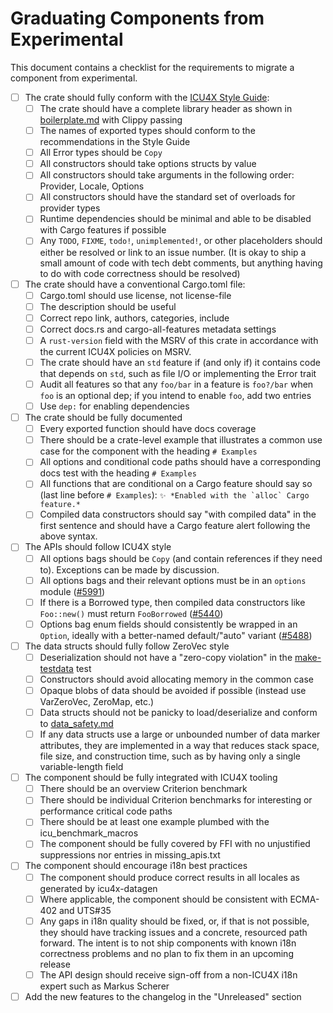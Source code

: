 Graduating Components from Experimental
=======================================

This document contains a checklist for the requirements to migrate a component from experimental.

- [ ] The crate should fully conform with the [ICU4X Style Guide](https://github.com/unicode-org/icu4x/blob/main/documents/process/style_guide.md):
  - [ ] The crate should have a complete library header as shown in [boilerplate.md](https://github.com/unicode-org/icu4x/blob/main/documents/process/boilerplate.md) with Clippy passing
  - [ ] The names of exported types should conform to the recommendations in the Style Guide
  - [ ] All Error types should be `Copy`
  - [ ] All constructors should take options structs by value
  - [ ] All constructors should take arguments in the following order: Provider, Locale, Options
  - [ ] All constructors should have the standard set of overloads for provider types
  - [ ] Runtime dependencies should be minimal and able to be disabled with Cargo features if possible
  - [ ] Any `TODO`, `FIXME`, `todo!`, `unimplemented!`, or other placeholders should either be resolved or link to an issue number. (It is okay to ship a small amount of code with tech debt comments, but anything having to do with code correctness should be resolved)
- [ ] The crate should have a conventional Cargo.toml file:
  - [ ] Cargo.toml should use license, not license-file
  - [ ] The description should be useful
  - [ ] Correct repo link, authors, categories, include
  - [ ] Correct docs.rs and cargo-all-features metadata settings
  - [ ] A `rust-version` field with the MSRV of this crate in accordance with the current ICU4X policies on MSRV.
  - [ ] The crate should have an `std` feature if (and only if) it contains code that depends on `std`, such as file I/O or implementing the Error trait
  - [ ] Audit all features so that any `foo/bar` in a feature is `foo?/bar` when `foo` is an optional dep; if you intend to enable `foo`, add two entries
  - [ ] Use `dep:` for enabling dependencies
- [ ] The crate should be fully documented
  - [ ] Every exported function should have docs coverage
  - [ ] There should be a crate-level example that illustrates a common use case for the component with the heading `# Examples`
  - [ ] All options and conditional code paths should have a corresponding docs test with the heading `# Examples`
  - [ ] All functions that are conditional on a Cargo feature should say so (last line before `# Examples`): ```✨ *Enabled with the `alloc` Cargo feature.*```
  - [ ] Compiled data constructors should say "with compiled data" in the first sentence and should have a Cargo feature alert following the above syntax.
- [ ] The APIs should follow ICU4X style
  - [ ] All options bags should be `Copy` (and contain references if they need to). Exceptions can be made by discussion.
  - [ ] All options bags and their relevant options must be in an `options` module ([#5991](https://github.com/unicode-org/icu4x/issues/5991))
  - [ ] If there is a Borrowed type, then compiled data constructors like `Foo::new()` must return `FooBorrowed` ([#5440](https://github.com/unicode-org/icu4x/issues/5440))
  - [ ] Options bag enum fields should consistently be wrapped in an `Option`, ideally with a better-named default/"auto" variant ([#5488](https://github.com/unicode-org/icu4x/issues/5488))
- [ ] The data structs should fully follow ZeroVec style
  - [ ] Deserialization should not have a "zero-copy violation" in the [make-testdata](https://github.com/unicode-org/icu4x/blob/main/provider/source/src/tests/make_testdata.rs) test
  - [ ] Constructors should avoid allocating memory in the common case
  - [ ] Opaque blobs of data should be avoided if possible (instead use VarZeroVec, ZeroMap, etc.)
  - [ ] Data structs should not be panicky to load/deserialize and conform to [data_safety.md](https://github.com/unicode-org/icu4x/blob/main/documents/design/data_safety.md)
  - [ ] If any data structs use a large or unbounded number of data marker attributes, they are implemented in a way that reduces stack space, file size, and construction time, such as by having only a single variable-length field
- [ ] The component should be fully integrated with ICU4X tooling
  - [ ] There should be an overview Criterion benchmark
  - [ ] There should be individual Criterion benchmarks for interesting or performance critical code paths
  - [ ] There should be at least one example plumbed with the icu_benchmark_macros
  - [ ] The component should be fully covered by FFI with no unjustified suppressions nor entries in missing_apis.txt
- [ ] The component should encourage i18n best practices
  - [ ] The component should produce correct results in all locales as generated by icu4x-datagen
  - [ ] Where applicable, the component should be consistent with ECMA-402 and UTS#35
  - [ ] Any gaps in i18n quality should be fixed, or, if that is not possible, they should have tracking issues and a concrete, resourced path forward. The intent is to not ship components with known i18n correctness problems and no plan to fix them in an upcoming release
  - [ ] The API design should receive sign-off from a non-ICU4X i18n expert such as Markus Scherer
- [ ] Add the new features to the changelog in the "Unreleased" section
